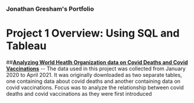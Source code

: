 ### Jonathan Gresham's Portfolio

# Project 1 Overview: Using SQL and Tableau
##[**Analyzing World Heatlh Organization data on Covid Deaths and Covid Vaccinations**](https://github.com/jgreshy/Covid-Portfolio-Project)
-- The data used in this project was collected from January 2020 to April 2021. It was originally downloaded as two separate tables, one containing data about covid deaths and another containing data on covid vaccinations.
Focus was to analyze the relationship between covid deaths and covid vaccinations as they were first introduced
